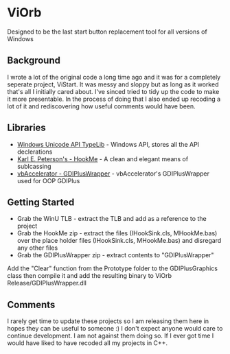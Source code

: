 # ViOrb 

Designed to be the last start button replacement tool for all versions of Windows

## Background

I wrote a lot of the original code a long time ago and it was for a completely seperate project, ViStart. It was messy and sloppy but as long as it worked that's all I initially cared about. I've sinced tried to tidy up the code to make it more presentable. In the process of doing that I also ended up recoding a lot of it and rediscovering how useful comments would have been. 

## Libraries

- [Windows Unicode API TypeLib](https://github.com/badcodes/vb6/blob/master/%5BInclude%5D/TypeLib/winu.tlb) - Windows API, stores all the API declerations
- [Karl E. Peterson's - HookMe](http://vb.mvps.org/samples/HookMe/) - A clean and elegant means of sublcassing 
- [vbAccelerator - GDIPlusWrapper](https://github.com/tannerhelland/vbAccelerator-Archive/tree/master/VB/Code/vbMedia/Using_GDI_Plus/GDIPlus_Helper) - vbAccelerator's GDIPlusWrapper used for OOP GDIPlus

## Getting Started 

- Grab the WinU TLB - extract the TLB and add as a reference to the project
- Grab the HookMe zip - extract the files (IHookSink.cls, MHookMe.bas) over the place holder files (IHookSink.cls, MHookMe.bas) and disregard any other files
- Grab the GDIPlusWrapper zip - extract contents to "GDIPlusWrapper" 

Add the "Clear" function from the Prototype folder to the GDIPlusGraphics class then compile it and add the resulting binary to ViOrb
Release/GDIPlusWrapper.dll

## Comments

I rarely get time to update these projects so I am releasing them here in hopes they can be useful to someone :) I don't expect anyone would care to continue development. I am not against them doing so. If I ever got time I would have liked to have recoded all my projects in C++. 

